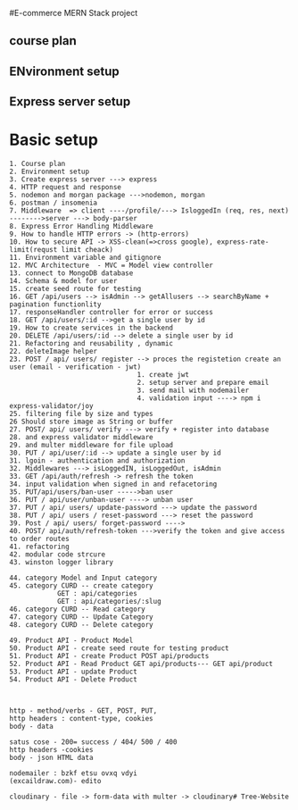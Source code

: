 #E-commerce MERN Stack project

## course plan

## ENvironment setup

## Express server setup

# Basic setup
    1. Course plan
    2. Environment setup
    3. Create express server ---> express
    4. HTTP request and response
    5. nodemon and morgan package --->nodemon, morgan
    6. postman / insomenia 
    7. Middleware  => client ----/profile/---> IsloggedIn (req, res, next) -------->server ---> body-parser
    8. Express Error Handling Middleware
    9. How to handle HTTP errors -> (http-errors)
    10. How to secure API -> XSS-clean(=>cross google), express-rate-limit(requst limit cheack)
    11. Environment variable and gitignore
    12. MVC Architecture  - MVC = Model view controller
    13. connect to MongoDB database
    14. Schema & model for user
    15. create seed route for testing
    16. GET /api/users --> isAdmin --> getAllusers --> searchByName + pagination functionlity
    17. responseHandler controller for error or success
    18. GET /api/users/:id -->get a single user by id
    19. How to create services in the backend
    20. DELETE /api/users/:id --> delete a single user by id
    21. Refactoring and reusability , dynamic
    22. deleteImage helper
    23. POST / api/ users/ register --> proces the registetion create an user (email - verification - jwt)
                                    1. create jwt 
                                    2. setup server and prepare email
                                    3. send mail with nodemailer
                                    4. validation input ----> npm i express-validator/joy
    25. filtering file by size and types 
    26 Should store image as String or buffer                               
    27. POST/ api/ users/ verify ---> verify + register into database
    28. and express validator middleware
    29. and multer middleware for file upload
    30. PUT / api/user/:id --> update a single user by id
    31. lgoin - authentication and authorization
    32. Middlewares ---> isLoggedIN, isLoggedOut, isAdmin
    33. GET /api/auth/refresh -> refresh the token
    34. input validation when signed in and refacetoring
    35. PUT/api/users/ban-user ----->ban user
    36. PUT / api/user/unban-user ----> unban user
    37. PUT / api/ users/ update-password ---> update the password
    38. PUT / api/ users / reset-password ---> reset the password
    39. Post / api/ users/ forget-password ----> 
    40. POST/ api/auth/refresh-token --->verify the token and give access to order routes
    41. refactoring
    42. modular code strcure
    43. winston logger library
    
    44. category Model and Input category
    45. category CURD -- create category
                GET : api/categories
                GET : api/categories/:slug
    46. category CURD -- Read category
    47. category CURD -- Update Category
    48. category CURD -- Delete category

    49. Product API - Product Model
    50. Product API - create seed route for testing product
    51. Product API - create Product POST api/products
    52. Product API - Read Product GET api/products--- GET api/product
    53. Product API - update Product
    54. Product API - Delete Product



    http - method/verbs - GET, POST, PUT, 
    http headers : content-type, cookies
    body - data

    satus cose - 200= success / 404/ 500 / 400
    http headers -cookies
    body - json HTML data

    nodemailer : bzkf etsu ovxq vdyi
    (excaildraw.com)- edito

    cloudinary - file -> form-data with multer -> cloudinary#   T r e e - W e b s i t e  
 
